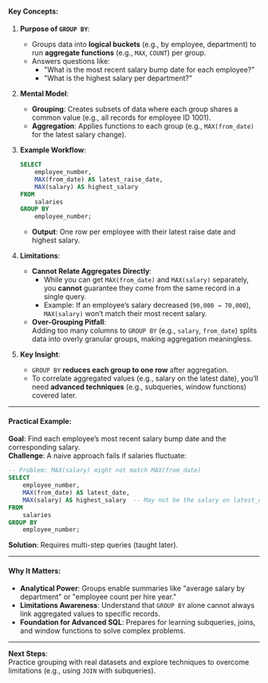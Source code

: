 

#### **Key Concepts:**
1. **Purpose of `GROUP BY`**:
   - Groups data into **logical buckets** (e.g., by employee, department) to run **aggregate functions** (e.g., `MAX`, `COUNT`) per group.
   - Answers questions like:  
     - "What is the most recent salary bump date for each employee?"  
     - "What is the highest salary per department?"

2. **Mental Model**:
   - **Grouping**: Creates subsets of data where each group shares a common value (e.g., all records for employee ID 1001).
   - **Aggregation**: Applies functions to each group (e.g., `MAX(from_date)` for the latest salary change).

3. **Example Workflow**:
   ```sql
   SELECT 
       employee_number, 
       MAX(from_date) AS latest_raise_date,
       MAX(salary) AS highest_salary
   FROM 
       salaries
   GROUP BY 
       employee_number;
   ```
   - **Output**: One row per employee with their latest raise date and highest salary.

4. **Limitations**:
   - **Cannot Relate Aggregates Directly**:  
     - While you can get `MAX(from_date)` and `MAX(salary)` separately, you **cannot** guarantee they come from the same record in a single query.
     - Example: If an employee’s salary decreased (`90,000 → 70,000`), `MAX(salary)` won’t match their most recent salary.
   - **Over-Grouping Pitfall**:  
     Adding too many columns to `GROUP BY` (e.g., `salary`, `from_date`) splits data into overly granular groups, making aggregation meaningless.

5. **Key Insight**:
   - `GROUP BY` **reduces each group to one row** after aggregation.  
   - To correlate aggregated values (e.g., salary on the latest date), you’ll need **advanced techniques** (e.g., subqueries, window functions) covered later.

---

#### **Practical Example**:
**Goal**: Find each employee’s most recent salary bump date and the corresponding salary.  
**Challenge**: A naive approach fails if salaries fluctuate:
```sql
-- Problem: MAX(salary) might not match MAX(from_date)
SELECT 
    employee_number, 
    MAX(from_date) AS latest_date,
    MAX(salary) AS highest_salary  -- May not be the salary on latest_date!
FROM 
    salaries
GROUP BY 
    employee_number;
```

**Solution**: Requires multi-step queries (taught later).

---

#### **Why It Matters**:
- **Analytical Power**: Groups enable summaries like "average salary by department" or "employee count per hire year."
- **Limitations Awareness**: Understand that `GROUP BY` alone cannot always link aggregated values to specific records.
- **Foundation for Advanced SQL**: Prepares for learning subqueries, joins, and window functions to solve complex problems.

---

**Next Steps**:  
Practice grouping with real datasets and explore techniques to overcome limitations (e.g., using `JOIN` with subqueries).